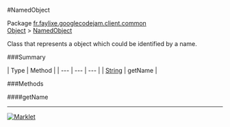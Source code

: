 #NamedObject

Package [fr.faylixe.googlecodejam.client.common](README.md)<br>
[Object](../../../../java/langObject.md) > [NamedObject](NamedObject.md)

<p>Class that represents a object which
 could be identified by a name.</p>

###Summary


| Type | Method |
| --- | --- | --- |
| [String](../../../../java/langString.md) | getName |

###Methods

####getName


---
[![Marklet](https://img.shields.io/badge/Generated%20by-Marklet-green.svg)](https://github.com/Faylixe/marklet)
